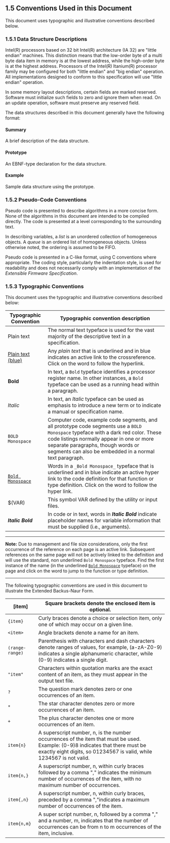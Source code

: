 <!--- @file
  1.5 Conventions Used in this Document

  Copyright (c) 2007-2017, Intel Corporation. All rights reserved.<BR>

  Redistribution and use in source (original document form) and 'compiled'
  forms (converted to PDF, epub, HTML and other formats) with or without
  modification, are permitted provided that the following conditions are met:

  1) Redistributions of source code (original document form) must retain the
     above copyright notice, this list of conditions and the following
     disclaimer as the first lines of this file unmodified.

  2) Redistributions in compiled form (transformed to other DTDs, converted to
     PDF, epub, HTML and other formats) must reproduce the above copyright
     notice, this list of conditions and the following disclaimer in the
     documentation and/or other materials provided with the distribution.

  THIS DOCUMENTATION IS PROVIDED BY TIANOCORE PROJECT "AS IS" AND ANY EXPRESS OR
  IMPLIED WARRANTIES, INCLUDING, BUT NOT LIMITED TO, THE IMPLIED WARRANTIES OF
  MERCHANTABILITY AND FITNESS FOR A PARTICULAR PURPOSE ARE DISCLAIMED. IN NO
  EVENT SHALL TIANOCORE PROJECT  BE LIABLE FOR ANY DIRECT, INDIRECT, INCIDENTAL,
  SPECIAL, EXEMPLARY, OR CONSEQUENTIAL DAMAGES (INCLUDING, BUT NOT LIMITED TO,
  PROCUREMENT OF SUBSTITUTE GOODS OR SERVICES; LOSS OF USE, DATA, OR PROFITS;
  OR BUSINESS INTERRUPTION) HOWEVER CAUSED AND ON ANY THEORY OF LIABILITY,
  WHETHER IN CONTRACT, STRICT LIABILITY, OR TORT (INCLUDING NEGLIGENCE OR
  OTHERWISE) ARISING IN ANY WAY OUT OF THE USE OF THIS DOCUMENTATION, EVEN IF
  ADVISED OF THE POSSIBILITY OF SUCH DAMAGE.

-->

## 1.5 Conventions Used in this Document

This document uses typographic and illustrative conventions described below.

### 1.5.1 Data Structure Descriptions

Intel(R) processors based on 32 bit Intel(R) architecture (IA 32) are "little
endian" machines. This distinction means that the low-order byte of a multi
byte data item in memory is at the lowest address, while the high-order byte is
at the highest address. Processors of the Intel(R) Itanium(R) processor family
may be configured for both "little endian" and "big endian" operation. All
implementations designed to conform to this specification will use "little
endian" operation.

In some memory layout descriptions, certain fields are marked reserved.
Software must initialize such fields to zero and ignore them when read. On an
update operation, software must preserve any reserved field.

The data structures described in this document generally have the following
format:

#### Summary

A brief description of the data structure.

#### Prototype

An EBNF-type declaration for the data structure.

#### Example

Sample data structure using the prototype.

### 1.5.2 Pseudo-Code Conventions

Pseudo code is presented to describe algorithms in a more concise form. None of
the algorithms in this document are intended to be compiled directly. The code
is presented at a level corresponding to the surrounding text.

In describing variables, a _list_ is an unordered collection of homogeneous
objects. A _queue_ is an ordered list of homogeneous objects. Unless otherwise
noted, the ordering is assumed to be FIFO.

Pseudo code is presented in a C-like format, using C conventions where
appropriate. The coding style, particularly the indentation style, is used for
readability and does not necessarily comply with an implementation of the
_Extensible Firmware Specification_.

### 1.5.3 Typographic Conventions

This document uses the typographic and illustrative conventions described below:

| Typographic Convention | Typographic convention description                                                                                                                                                                                                                                             |
| ------------------- | ------------------------------------------------------------------------------------------------------------------------------------------------------------------------------------------------------------------------------------------------------------------------------ |
| Plain text          | The normal text typeface is used for the vast majority of the descriptive text in a specification.                                                                                                                                                                             |
| [Plain text (blue)]() | Any _plain text_ that is underlined and in blue indicates an active link to the crossreference. Click on the word to follow the hyperlink.                                                                                                                                     |
| **Bold**            | In text, a `Bold` typeface identifies a processor register name. In other instances, a `Bold` typeface can be used as a running head within a paragraph.                                                                                                                       |
| _Italic_            | In text, an _Italic_ typeface can be used as emphasis to introduce a new term or to indicate a manual or specification name.                                                                                                                                                   |
| `BOLD Monospace`    | Computer code, example code segments, and all prototype code segments use a `BOLD Monospace` typeface with a dark red color. These code listings normally appear in one or more separate paragraphs, though words or segments can also be embedded in a normal text paragraph. |
| [`Bold Monospace`]()  | Words in a `_Bold Monospace_` typeface that is underlined and in blue indicate an active hyper link to the code definition for that function or type definition. Click on the word to follow the hyper link.                                                                   |
| $(VAR)              | This symbol VAR defined by the utility or input files.                                                                                                                                                                                                                         |
| **_Italic Bold_**  | In code or in text, words in **_Italic Bold_** indicate placeholder names for variable information that must be supplied (i.e., arguments).                                                                                                                                   |

**********
**Note:** Due to management and file size considerations, only the first
occurrence of the reference on each page is an active link. Subsequent
references on the same page will not be actively linked to the definition and
will use the standard, non underlined `Bold Monospace` typeface. Find the
first instance of the name (in the underlined [`Bold Monospace`]() typeface) on
the page and click on the word to jump to the function or type definition.
**********

The following typographic conventions are used in this document to illustrate
the Extended Backus-Naur Form.

| [item]        | Square brackets denote the enclosed item is optional.                                                                                                                                                  |
| ------------- | ------------------------------------------------------------------------------------------------------------------------------------------------------------------------------------------------------ |
| `{item}`      | Curly braces denote a choice or selection item, only one of which may occur on a given line.                                                                                                           |
| `<item>`      | Angle brackets denote a name for an item.                                                                                                                                                              |
| `(range-range)` | Parenthesis with characters and dash characters denote ranges of values, for example, (a-zA-Z0-9) indicates a single alphanumeric character, while (0-9) indicates a single digit.                     |
| `"item"`      | Characters within quotation marks are the exact content of an item, as they must appear in the output text file.                                                                                       |
| `?`           | The question mark denotes zero or one occurrences of an item.                                                                                                                                          |
| `*`           | The star character denotes zero or more occurrences of an item.                                                                                                                                        |
| `+`           | The plus character denotes one or more occurrences of an item.                                                                                                                                         |
| `item{n}`     | A superscript number, n, is the number occurrences of the item that must be used. Example: (0-9)8 indicates that there must be exactly eight digits, so 01234567 is valid, while 1234567 is not valid. |
| `item{n,}`    | A superscript number, n, within curly braces followed by a comma "," indicates the minimum number of occurrences of the item, with no maximum number of occurrences.                                   |
| `item{,n}`    | A superscript number, n, within curly braces, preceded by a comma ","indicates a maximum number of occurrences of the item.                                                                            |
| `item{n,m}`   | A super script number, n, followed by a comma "," and a number, m, indicates that the number of occurrences can be from n to m occurrences of the item, inclusive.                                     |
